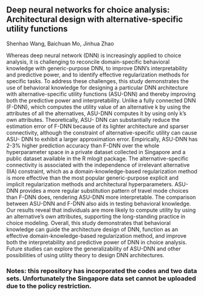 ## Deep neural networks for choice analysis: Architectural design with alternative-specific utility functions

Shenhao Wang, Baichuan Mo, Jinhua Zhao

Whereas deep neural network (DNN) is increasingly applied to choice analysis, it is challenging to reconcile domain-specific behavioral knowledge with generic-purpose DNN, to improve DNN’s interpretability and predictive power, and to identify effective regularization methods for specific tasks. To address these challenges, this study demonstrates the use of behavioral knowledge for designing a particular DNN architecture with alternative-specific utility functions (ASU-DNN) and thereby improving both the predictive power and interpretability. Unlike a fully connected DNN (F-DNN), which computes the utility value of an alternative k by using the attributes of all the alternatives, ASU-DNN computes it by using only k’s own attributes. Theoretically, ASU- DNN can substantially reduce the estimation error of F-DNN because of its lighter architecture and sparser connectivity, although the constraint of alternative-specific utility can cause ASU- DNN to exhibit a larger approximation error. Empirically, ASU-DNN has 2-3% higher prediction accuracy than F-DNN over the whole hyperparameter space in a private dataset collected in Singapore and a public dataset available in the R mlogit package. The alternative-specific connectivity is associated with the independence of irrelevant alternative (IIA) constraint, which as a domain-knowledge-based regularization method is more effective than the most popular generic-purpose explicit and implicit regularization methods and architectural hyperparameters. ASU-DNN provides a more regular substitution pattern of travel mode choices than F-DNN does, rendering ASU-DNN more interpretable. The comparison between ASU-DNN and F-DNN also aids in testing behavioral knowledge. Our results reveal that individuals are more likely to compute utility by using an alternative’s own attributes, supporting the long-standing practice in choice modeling. Overall, this study demonstrates that behavioral knowledge can guide the architecture design of DNN, function as an effective domain-knowledge-based regularization method, and improve both the interpretability and predictive power of DNN in choice analysis. Future studies can explore the generalizability of ASU-DNN and other possibilities of using utility theory to design DNN architectures.

### Notes: this repository has incorporated the codes and two data sets. Unfortunately the Singapore data set cannot be uploaded due to the policy restriction.


